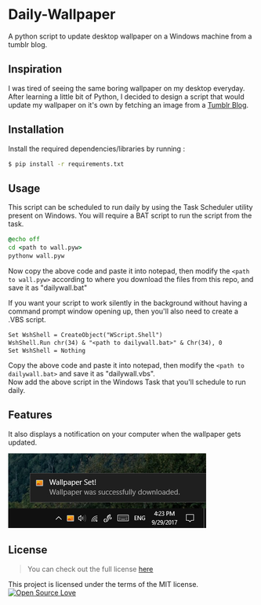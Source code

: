 # Daily-Wallpaper

A python script to update desktop wallpaper on a Windows machine from a tumblr blog.

## Inspiration
I was tired of seeing the same boring wallpaper on my desktop everyday. After learning a little bit of Python, I decided to design a script that would update my wallpaper on it's own by fetching an image from a [Tumblr Blog](http://fuckinghomepage.com/).

## Installation
Install the required dependencies/libraries by running  :

```bash
$ pip install -r requirements.txt
```

## Usage
This script can be scheduled to run daily by using the Task Scheduler utility present on Windows. You will require a BAT script to run the script from the task.

```bat
@echo off 
cd <path to wall.pyw>
pythonw wall.pyw
```

Now copy the above code and paste it into notepad, then modify the `<path to wall.pyw>` according to where you download the files from this repo, and save it as "dailywall.bat"

If you want your script to work silently in the background without having a command prompt window opening up, then you'll also need to create a .VBS script.

```vbs
Set WshShell = CreateObject("WScript.Shell")
WshShell.Run chr(34) & "<path to dailywall.bat>" & Chr(34), 0
Set WshShell = Nothing
```
Copy the above code and paste it into notepad, then modify the `<path to dailywall.bat>` and save it as "dailywall.vbs".  
Now add the above script in the Windows Task that you'll schedule to run daily.

## Features 
It also displays a notification on your computer when the wallpaper gets updated.

![Notifications Screenshot](https://raw.githubusercontent.com/udit-001/daily-wallpaper/master/img/notification.jpg)

## License  
> You can check out the full license [here](https://github.com/udit-001/daily-wallpaper/blob/master/LICENSE)

This project is licensed under the terms of the MIT license.
[![Open Source Love](https://badges.frapsoft.com/os/mit/mit.svg?v=102)](https://github.com/ellerbrock/open-source-badge/)




